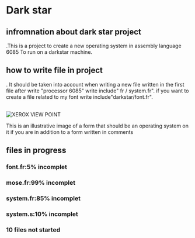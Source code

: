 <h1>Dark star</h1>

<h2>infromnation about dark star project</h2>

<p>.This is a project to create a new operating system in assembly language 6085
To run on a darkstar machine.</p>
<h2>how to write file in project</h2>	
<p>. It should be taken into account when writing a new file written in the first file after write "processor 6085" write include" fr / system.fr". if you want to create a file related to my font write include"darkstar/font.fr".</p>
<br>
<img src="https://engblg.livingcomputers.org/wp-content/uploads/2019/01/viewpoint-final-ui-1024x886.png" alt="XEROX VIEW POINT">
<p>This is an illustrative image of a form that should be an operating system on it if you are in addition to a form written in comments</p>
<h2>files in progress</h2>

<h3>font.fr:5% incomplet</h3>
<h3>mose.fr:99% incomplet</h3>
<h3>system.fr:85% incomplet</h3>
<h3>system.s:10% incomplet</h3>
<h3>10 files not started</h3>
